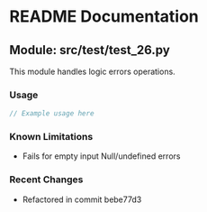 # README Documentation

## Module: src/test/test_26.py

This module handles logic errors operations.

### Usage

```javascript
// Example usage here
```

### Known Limitations

- Fails for empty input Null/undefined errors

### Recent Changes

- Refactored in commit bebe77d3
